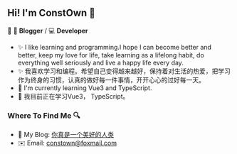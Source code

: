 ## Hi! I'm ConstOwn 👋

📄  🎨 **Blogger** / 💻 **Developer**

- ✨ I like learning and programming.I hope I can become better and better, keep my love for life, take learning as a lifelong habit, do everything well seriously and live a happy life every day.
- ✨ 我喜欢学习和编程。希望自己变得越来越好，保持着对生活的热爱，把学习作为终身的习惯，认真的做好每一件事情，开开心心的过好每一天。
- 🌱 I'm currently learning Vue3 and TypeScript.
- 🌱 我目前正在学习Vue3， TypeScript。

### Where To Find Me 🔍

- 📝 My Blog: [你真是一个美好的人类](https://blog.juanertu.com/)
- ✉️ Email: [constown@foxmail.com](http://mail.qq.com/cgi-bin/qm_share?t=qm_mailme&email=mvn19Onu9e302vz14vf78-a0_fX3)

